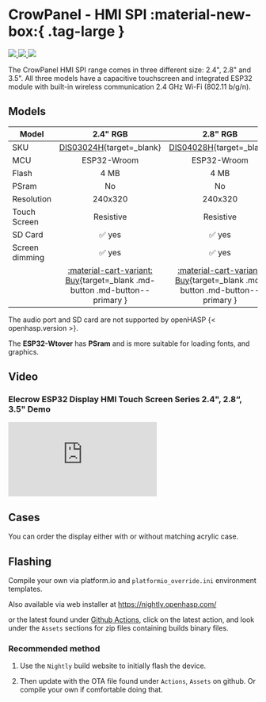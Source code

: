 # CrowPanel - HMI SPI :material-new-box:{ .tag-large }

<div class="row justify-content-center">
        <a href="../images/crowpanel-hmi-tft24-front.jpg" data-toggle="lightbox" data-gallery="example-gallery" class="col-sm-4" data-title="CrowPanel 2.4&quot; - HMI ESP32 Display" data-footer="©Copyright 2012 - 2024 ELECROW All rights reserved.">
            <img src="../images/crowpanel-hmi-tft24-front.jpg" class="img-fluid">
        </a>
        <a href="../images/crowpanel-hmi-tft28-front.jpg" data-toggle="lightbox" data-gallery="example-gallery" class="col-sm-4" data-title="CrowPanel 2.8&quot; - HMI ESP32 Display" data-footer="©Copyright 2012 - 2024 ELECROW All rights reserved.">
            <img src="../images/crowpanel-hmi-tft28-front.jpg" class="img-fluid">
        </a>
        <a href="../images/crowpanel-hmi-tft35-front.jpg" data-toggle="lightbox" data-gallery="example-gallery" class="col-sm-4" data-title="CrowPanel 3.5&quot; - HMI ESP32 Display" data-footer="©Copyright 2012 - 2024 ELECROW All rights reserved.">
            <img src="../images/crowpanel-hmi-tft35-front.jpg" class="img-fluid">
        </a>
</div>

The CrowPanel HMI SPI range comes in three different size: 2.4", 2.8" and 3.5". All three models have a capacitive touchscreen and integrated ESP32 module with built-in wireless communication 2.4 GHz Wi-Fi (802.11 b/g/n).

## Models

| Model                   | 2.4" RGB  | 2.8" RGB  | 3.5" RGB
|-------------------------|:---------:|:---------:|:---------:|
| SKU                     | [DIS03024H][1]{target=_blank} | [DIS04028H][2]{target=_blank} | [ DIS05035H][3]{target=_blank}
| MCU                     | ESP32-Wroom | ESP32-Wroom | ESP32-Wrover
| Flash                   | 4 MB    | 4 MB    | 4 MB
| PSram                   | No      | No      | 8 MB
| Resolution              | 240x320 | 240x320 | 320x480
| Touch Screen            | Resistive | Resistive | Resistive
| SD Card                 | :white_check_mark: yes | :white_check_mark: yes | :white_check_mark: yes
| Screen dimming          | :white_check_mark: yes | :white_check_mark: yes | :white_check_mark: yes
| | [:material-cart-variant: Buy][1]{target=_blank .md-button .md-button--primary } | [:material-cart-variant: Buy][2]{target=_blank .md-button .md-button--primary } | [:material-cart-variant: Buy][3]{target=_blank .md-button .md-button--primary }

The audio port and SD card are not supported by openHASP {< openhasp.version >}.


The __ESP32-Wtover__ has __PSram__ and is more suitable for loading fonts, and graphics.


## Video

### Elecrow ESP32 Display HMI Touch Screen Series 2.4", 2.8“, 3.5" Demo

<div class="embed-responsive embed-responsive-16by9" style="max-width:560px; margin:auto;">
    <iframe title="YouTube video player" src="https://www.youtube.com/embed/wM6Gxe4iSYg?rel=0&controls=1" class="embed-responsive-item" frameborder="0" allow="accelerometer; clipboard-write; encrypted-media; gyroscope; picture-in-picture" allowfullscreen>
    </iframe>
</div>


## Cases

You can order the display either with or without matching acrylic case.

## Flashing

Compile your own via platform.io and `platformio_override.ini` environment templates.

Also available via web installer at <a target="_blank" href="https://nightly.openhasp.com/">https://nightly.openhasp.com/</a>

or the latest found under <a target="_blank" href="https://github.com/HASwitchPlate/openHASP/actions">Github Actions</a>, click on the latest action, and look under the `Assets` sections for zip files containing builds binary files.

### Recommended method

   1. Use the `Nightly` build website to initially flash the device.

   2. Then update with the OTA file found under `Actions`, `Assets` on github.  Or compile your own if comfortable doing that.


[1]: https://s.click.aliexpress.com/e/_DFF0lbf
[2]: https://s.click.aliexpress.com/e/_Dlxjryh
[3]: https://s.click.aliexpress.com/e/_DCNAzv7
